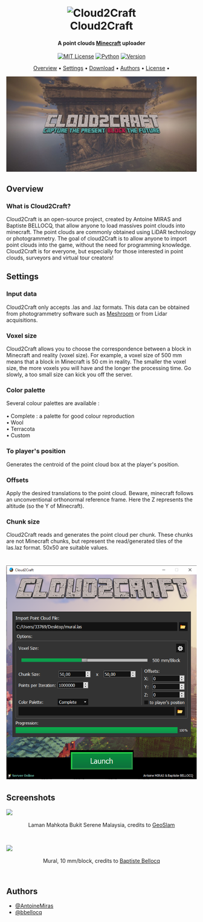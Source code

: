 <h1 align="center">
  <br>
  <picture>
    <img src="https://github.com/AntoineMiras/Cloud2Craft/blob/main/Cloud2Craft/Ressources/icon.ico" alt="Cloud2Craft" width="300"></a>
  </picture>
  <br>
  Cloud2Craft
  <br>
</h1>

<h4 align="center">A point clouds <a href="https://www.minecraft.net/" target="_blank">Minecraft</a> uploader</h4>

<div align="center">
  
  <a href="https://choosealicense.com/licenses/mit/">![MIT License](https://img.shields.io/badge/License-MIT-green.svg)</a>
  <a href="https://www.python.org/">![Python](https://img.shields.io/badge/Language-%F0%9F%90%8D%20Python-blue)</a>
  <a href="#">![Version](https://img.shields.io/badge/Version-1.0-orange)</a>
</div>
<p align="center">
    <a href="#overview">Overview</a> •
    <a href="#settings">Settings</a> •
    <a href="#download">Download</a> •
    <a href="#authors">Authors</a> •
    <a href="#license">License</a> •
</p>

<picture><img src="https://github.com/AntoineMiras/Cloud2Craft/blob/main/Cloud2Craft/Ressources/Banner.jpg"></picture>

## Overview

### What is Cloud2Craft?

Cloud2Craft is an open-source project, created by Antoine MIRAS and Baptiste BELLOCQ, that allow anyone to load massives point clouds into minecraft. The point clouds are commonly obtained using LiDAR technology or photogrammetry.
The goal of cloud2Craft is to allow anyone to import point clouds into the game, without the need for programming knowledge. Cloud2Craft is for everyone, but especially for those interested in point clouds, surveyors and virtual tour creators! 

## Settings

### Input data

Cloud2Craft only accepts .las and .laz formats. This data can be obtained from photogrammetry software such as  <a href="https://alicevision.org/" target="_blank">Meshroom</a> or from Lidar acquisitions. 

### Voxel size 

Cloud2Craft allows you to choose the correspondence between a block in Minecraft and reality (voxel size). For example, a voxel size of 500 mm means that a block in Minecraft is 50 cm in reality. The smaller the voxel size, the more voxels you will have and the longer the processing time. Go slowly, a too small size can kick you off the server. 

### Color palette 

Several colour palettes are available : <br>
 <br>
  • Complete : a palette for good colour reproduction   <br>
  • Wool  <br>
  • Terracota   <br>
  • Custom 

### To player's position

Generates the centroid of the point cloud box at the player's position.

### Offsets

Apply the desired translations to the point cloud. Beware, minecraft follows an unconventional orthonormal reference frame. Here the Z represents the altitude (so the Y of Minecraft).

### Chunk size 

Cloud2Craft reads and generates the point cloud per chunk. These chunks are not Minecraft chunks, but represent the read/generated tiles of the las.laz format. 50x50 are suitable values.

<h1 align="center">


  <picture>
    <img src="https://github.com/AntoineMiras/Cloud2Craft/blob/main/Cloud2Craft/Ressources/menu.png" alt="menu" width="600"></a>
  </picture>

</h1>

## Screenshots

<picture><img src="https://github.com/AntoineMiras/Cloud2Craft/blob/main/Cloud2Craft/Ressources/background.png"></picture>
<p align="center">
  Laman Mahkota Bukit Serene Malaysia, credits to 
  <a href="https://geoslam.com/sample-data/"> GeoSlam </a>
</p>

<br>

<picture><img src="https://github.com/AntoineMiras/Cloud2Craft/blob/main/Screenshots/Mural.png"></picture>
<p align="center">
  Mural, 10 mm/block, credits to 
  <a href="https://betterprogramming.pub/from-point-clouds-to-minecraft-a-python-tutorial-1b14a87f3f0b"> Baptiste Bellocq </a>
</p>

<br>

## Authors

- [@AntoineMiras](https://github.com/AntoineMiras)
- [@bbellocq](https://github.com/bbellocq)


